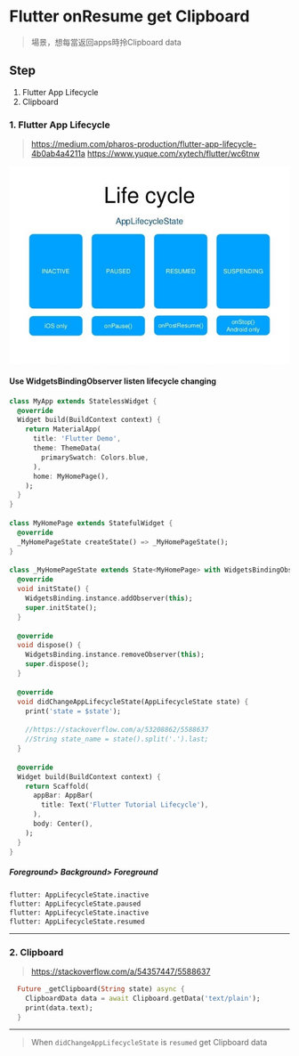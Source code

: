 # Flutter onResume get Clipboard

> 場景，想每當返回apps時拎Clipboard data

## Step

1. Flutter App Lifecycle
2. Clipboard

### 1. Flutter App Lifecycle

> https://medium.com/pharos-production/flutter-app-lifecycle-4b0ab4a4211a
> https://www.yuque.com/xytech/flutter/wc6tnw

![](./media/15752089329682.jpg)
#### Use WidgetsBindingObserver listen lifecycle changing


```dart
class MyApp extends StatelessWidget {
  @override
  Widget build(BuildContext context) {
    return MaterialApp(
      title: 'Flutter Demo',
      theme: ThemeData(
        primarySwatch: Colors.blue,
      ),
      home: MyHomePage(),
    );
  }
}

class MyHomePage extends StatefulWidget {
  @override
  _MyHomePageState createState() => _MyHomePageState();
}

class _MyHomePageState extends State<MyHomePage> with WidgetsBindingObserver {
  @override
  void initState() {
    WidgetsBinding.instance.addObserver(this);
    super.initState();
  }

  @override
  void dispose() {
    WidgetsBinding.instance.removeObserver(this);
    super.dispose();
  }
  
  @override
  void didChangeAppLifecycleState(AppLifecycleState state) {
    print('state = $state');
    
    //https://stackoverflow.com/a/53208862/5588637
    //String state_name = state().split('.').last;
  }

  @override
  Widget build(BuildContext context) {
    return Scaffold(
      appBar: AppBar(
        title: Text('Flutter Tutorial Lifecycle'),
      ),
      body: Center(),
    );
  }
}
```

##### Foreground> Background> Foreground

```
flutter: AppLifecycleState.inactive
flutter: AppLifecycleState.paused
flutter: AppLifecycleState.inactive
flutter: AppLifecycleState.resumed
```


---

### 2. Clipboard

> https://stackoverflow.com/a/54357447/5588637


```dart
  Future _getClipboard(String state) async {
    ClipboardData data = await Clipboard.getData('text/plain');
    print(data.text);
  }
```


-------

> When `didChangeAppLifecycleState` is `resumed` get Clipboard data